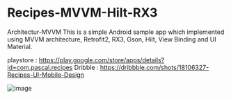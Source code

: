 # Recipes-MVVM-Hilt-RX3

Architectur-MVVM
This is a simple Android sample app which implemented using MVVM architecture, Retrofit2, RX3, Gson, Hilt, View Binding and UI Material.

playstore : https://play.google.com/store/apps/details?id=com.pascal.recipes
Dribble : https://dribbble.com/shots/18106327-Recipes-UI-Mobile-Design

![image](https://user-images.githubusercontent.com/62379388/206614695-73b82897-bd53-498c-87a1-6bbf8bb31899.png)
